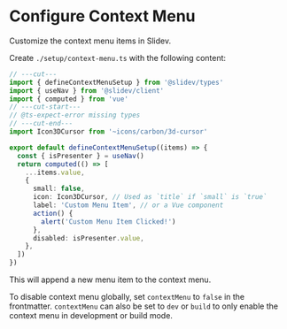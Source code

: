 # Configure Context Menu

<Environment type="client" />

Customize the context menu items in Slidev.

Create `./setup/context-menu.ts` with the following content:

<!-- eslint-disable import/first -->

```ts twoslash
// ---cut---
import { defineContextMenuSetup } from '@slidev/types'
import { useNav } from '@slidev/client'
import { computed } from 'vue'
// ---cut-start---
// @ts-expect-error missing types
// ---cut-end---
import Icon3DCursor from '~icons/carbon/3d-cursor'

export default defineContextMenuSetup((items) => {
  const { isPresenter } = useNav()
  return computed(() => [
    ...items.value,
    {
      small: false,
      icon: Icon3DCursor, // Used as `title` if `small` is `true`
      label: 'Custom Menu Item', // or a Vue component
      action() {
        alert('Custom Menu Item Clicked!')
      },
      disabled: isPresenter.value,
    },
  ])
})
```

This will append a new menu item to the context menu.

To disable context menu globally, set `contextMenu` to `false` in the frontmatter. `contextMenu` can also be set to `dev` or `build` to only enable the context menu in development or build mode.
